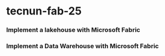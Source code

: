 # tecnun-fab-25

### Implement a lakehouse with Microsoft Fabric 

### Implement a Data Warehouse with Microsoft Fabric
